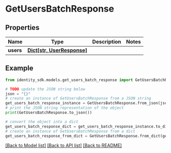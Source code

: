 # GetUsersBatchResponse


## Properties

Name | Type | Description | Notes
------------ | ------------- | ------------- | -------------
**users** | [**Dict[str, UserResponse]**](UserResponse.md) |  | 

## Example

```python
from identity_sdk.models.get_users_batch_response import GetUsersBatchResponse

# TODO update the JSON string below
json = "{}"
# create an instance of GetUsersBatchResponse from a JSON string
get_users_batch_response_instance = GetUsersBatchResponse.from_json(json)
# print the JSON string representation of the object
print(GetUsersBatchResponse.to_json())

# convert the object into a dict
get_users_batch_response_dict = get_users_batch_response_instance.to_dict()
# create an instance of GetUsersBatchResponse from a dict
get_users_batch_response_from_dict = GetUsersBatchResponse.from_dict(get_users_batch_response_dict)
```
[[Back to Model list]](../README.md#documentation-for-models) [[Back to API list]](../README.md#documentation-for-api-endpoints) [[Back to README]](../README.md)


